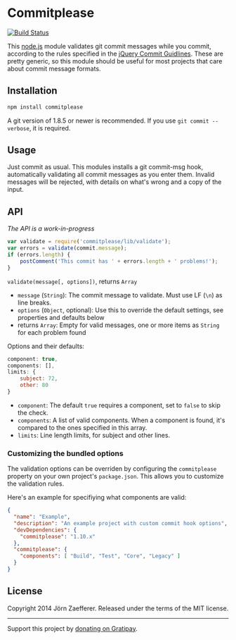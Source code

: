 # Commitplease

[![Build Status](https://secure.travis-ci.org/jzaefferer/commitplease.png)](http://travis-ci.org/jzaefferer/commitplease)

This [node.js](http://nodejs.org/) module validates git commit messages while you commit, according to the rules specified in the [jQuery Commit Guidlines](http://contribute.jquery.org/commits-and-pull-requests/#commit-guidelines). These are pretty generic, so this module should be useful for most projects that care about commit message formats.

## Installation

```js
npm install commitplease
```

A git version of 1.8.5 or newer is recommended. If you use `git commit --verbose`, it is required.

## Usage

Just commit as usual. This modules installs a git commit-msg hook, automatically validating all commit messages as you enter them. Invalid messages will be rejected, with details on what's wrong and a copy of the input.

## API

*The API is a work-in-progress*

```js
var validate = require('commitplease/lib/validate');
var errors = validate(commit.message);
if (errors.length) {
	postComment('This commit has ' + errors.length + ' problems!');
}
```

`validate(message[, options])`, returns `Array`

* `message` (`String`): The commit message to validate. Must use LF (`\n`) as line breaks.
* `options` (`Object`, optional): Use this to override the default settings, see properties and defaults below
* returns `Array`: Empty for valid messages, one or more items as `String` for each problem found

Options and their defaults:

```js
component: true,
components: [],
limits: {
	subject: 72,
	other: 80
}
```

* `component`: The default `true` requires a component, set to `false` to skip the check.
* `components`: A list of valid components. When a component is found, it's compared to the ones specified in this array.
* `limits`: Line length limits, for subject and other lines.

### Customizing the bundled options

The validation options can be overriden by configuring the `commitplease` property on your own project's `package.json`. This allows you to customize the validation rules.

Here's an example for specifiying what components are valid:

```json
{
  "name": "Example",
  "description": "An example project with custom commit hook options",
  "devDependencies": {
    "commitplease": "1.10.x"
  },
  "commitplease": {
    "components": [ "Build", "Test", "Core", "Legacy" ]
  }
}
```


## License
Copyright 2014 Jörn Zaefferer. Released under the terms of the MIT license.

---

Support this project by [donating on Gratipay](https://gratipay.com/jzaefferer/).
